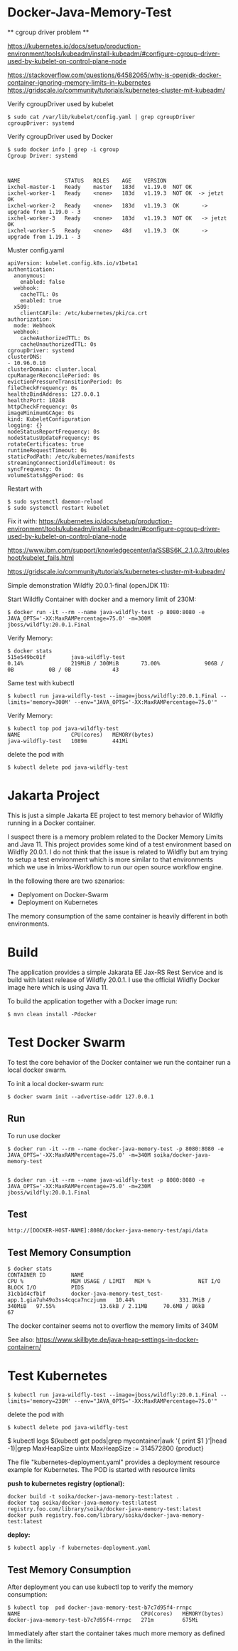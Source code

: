 # Docker-Java-Memory-Test

** cgroup driver problem **

https://kubernetes.io/docs/setup/production-environment/tools/kubeadm/install-kubeadm/#configure-cgroup-driver-used-by-kubelet-on-control-plane-node

https://stackoverflow.com/questions/64582065/why-is-openjdk-docker-container-ignoring-memory-limits-in-kubernetes
https://gridscale.io/community/tutorials/kubernetes-cluster-mit-kubeadm/





Verify cgroupDriver used by kubelet


	$ sudo cat /var/lib/kubelet/config.yaml | grep cgroupDriver
	cgroupDriver: systemd



Verify cgroupDriver used by Docker


	$ sudo docker info | grep -i cgroup
	Cgroup Driver: systemd
	


	NAME              STATUS   ROLES    AGE    VERSION
	ixchel-master-1   Ready    master   183d   v1.19.0	NOT OK
	ixchel-worker-1   Ready    <none>   183d   v1.19.3	NOT OK  -> jetzt OK
	ixchel-worker-2   Ready    <none>   183d   v1.19.3	OK		 -> upgrade from 1.19.0 - 3
	ixchel-worker-3   Ready    <none>   183d   v1.19.3	NOT OK	 -> jetzt OK
	ixchel-worker-5   Ready    <none>   48d    v1.19.3	OK	     -> upgrade from 1.19.1 - 3




Muster config.yaml 

	apiVersion: kubelet.config.k8s.io/v1beta1
	authentication:
	  anonymous:
	    enabled: false
	  webhook:
	    cacheTTL: 0s
	    enabled: true
	  x509:
	    clientCAFile: /etc/kubernetes/pki/ca.crt
	authorization:
	  mode: Webhook
	  webhook:
	    cacheAuthorizedTTL: 0s
	    cacheUnauthorizedTTL: 0s
	cgroupDriver: systemd
	clusterDNS:
	- 10.96.0.10
	clusterDomain: cluster.local
	cpuManagerReconcilePeriod: 0s
	evictionPressureTransitionPeriod: 0s
	fileCheckFrequency: 0s
	healthzBindAddress: 127.0.0.1
	healthzPort: 10248
	httpCheckFrequency: 0s
	imageMinimumGCAge: 0s
	kind: KubeletConfiguration
	logging: {}
	nodeStatusReportFrequency: 0s
	nodeStatusUpdateFrequency: 0s
	rotateCertificates: true
	runtimeRequestTimeout: 0s
	staticPodPath: /etc/kubernetes/manifests
	streamingConnectionIdleTimeout: 0s
	syncFrequency: 0s
	volumeStatsAggPeriod: 0s




Restart with

	$ sudo systemctl daemon-reload
	$ sudo systemctl restart kubelet






	
	
Fix it with: https://kubernetes.io/docs/setup/production-environment/tools/kubeadm/install-kubeadm/#configure-cgroup-driver-used-by-kubelet-on-control-plane-node

https://www.ibm.com/support/knowledgecenter/ja/SSBS6K_2.1.0.3/troubleshoot/kubelet_fails.html

https://gridscale.io/community/tutorials/kubernetes-cluster-mit-kubeadm/



Simple demonstration Wildfly 20.0.1-final (openJDK 11):


Start Wildfly Container with docker and a memory limit of 230M:

	$ docker run -it --rm --name java-wildfly-test -p 8080:8080 -e JAVA_OPTS='-XX:MaxRAMPercentage=75.0' -m=300M jboss/wildfly:20.0.1.Final


Verify Memory:

	$ docker stats
	515e549bc01f        java-wildfly-test                                                                                                    0.14%               219MiB / 300MiB       73.00%              906B / 0B           0B / 0B             43



Same test with kubectl 


	$ kubectl run java-wildfly-test --image=jboss/wildfly:20.0.1.Final --limits='memory=300M' --env="JAVA_OPTS='-XX:MaxRAMPercentage=75.0'" 


Verify Memory:

	$ kubectl top pod java-wildfly-test
	NAME                CPU(cores)   MEMORY(bytes)   
	java-wildfly-test   1089m        441Mi 





delete the pod with


	$ kubectl delete pod java-wildfly-test
	















# Jakarta Project

This is just a simple Jakarta EE project to test memory behavior of Wildfly running in a Docker container.

I suspect there is a memory problem related to the Docker Memory Limits and Java 11. This project provides some kind of a test environment based on Wildfly 20.0.1. I do not think that the issue is related to Wildfly but am trying to setup a test environment which is more similar to that environments which we use in Imixs-Workflow to run our open source workflow engine. 

In the following there are two szenarios:

 * Deplyoment on Docker-Swarm
 * Deployment on Kubernetes
 
The memory consumption of the same container is heavily different in both environments.

# Build

The application provides a simple Jakarata EE Jax-RS Rest Service and is build with latest release of Wildfly 20.0.1. I use the official Wildfly Docker image here which is using Java 11. 

To build the application together with a Docker image run:

	$ mvn clean install -Pdocker
	

# Test Docker Swarm

To test the core behavior of the Docker container we run the container run a local docker swarm.

To init a local docker-swarm run:

	$ docker swarm init --advertise-addr 127.0.0.1


## Run
	
To run use docker
	
	
	$ docker run -it --rm --name docker-java-memory-test -p 8080:8080 -e JAVA_OPTS='-XX:MaxRAMPercentage=75.0' -m=340M soika/docker-java-memory-test
	

	$ docker run -it --rm --name java-wildfly-test -p 8080:8080 -e JAVA_OPTS='-XX:MaxRAMPercentage=75.0' -m=230M jboss/wildfly:20.0.1.Final



## Test

	http://[DOCKER-HOST-NAME]:8080/docker-java-memory-test/api/data
	
	
	
## Test Memory Consumption

	$ docker stats 
	CONTAINER ID        NAME                                                           CPU %               MEM USAGE / LIMIT   MEM %               NET I/O             BLOCK I/O           PIDS
	31cb1d4cfb1f        docker-java-memory-test_test-app.1.gia7uh49o3ss4cqca7nczjumm   10.44%              331.7MiB / 340MiB   97.55%              13.6kB / 2.11MB     70.6MB / 86kB       67


The docker container seems not to overflow the memory limits of 340M
	
See also: https://www.skillbyte.de/java-heap-settings-in-docker-containern/



# Test Kubernetes



	$ kubectl run java-wildfly-test --image=jboss/wildfly:20.0.1.Final --limits='memory=230M' --env="JAVA_OPTS='-XX:MaxRAMPercentage=75.0'" 


delete the pod with


	$ kubectl delete pod java-wildfly-test
	




$ kubectl logs $(kubectl get pods|grep mycontainer|awk '{ print $1 }'|head -1)|grep MaxHeapSize uintx     MaxHeapSize := 314572800     {product}



The file "kubernetes-deployment.yaml" provides a deployment resource example for Kubernetes. 
The POD is started with resource limits


**push to kubernetes registry (optional):**

	docker build -t soika/docker-java-memory-test:latest .
	docker tag soika/docker-java-memory-test:latest registry.foo.com/library/soika/docker-java-memory-test:latest
	docker push registry.foo.com/library/soika/docker-java-memory-test:latest

	
**deploy:**

	$ kubectl apply -f kubernetes-deployment.yaml	
	
	
## Test Memory Consumption

After deployment you can use kubectl top to verify the memory consumption:

	$ kubectl top  pod docker-java-memory-test-b7c7d95f4-rrnpc
	NAME                                      CPU(cores)   MEMORY(bytes)   
	docker-java-memory-test-b7c7d95f4-rrnpc   271m         675Mi    	

Immediately after start the container takes much more memory as defined in the limits:


	
	
	